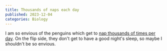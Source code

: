 ```yaml
---
title: Thousands of naps each day
published: 2023-12-04
categories: Biology
---
```


I am so envious of the penguins which get to [nap thousands of times per day].
On the flip side, they don't get to have a good night's sleep,
so maybe I shouldn't be so envious.

[nap thousands of times per day]: https://www.nytimes.com/2023/11/30/science/penguin-naps-sleep.html
